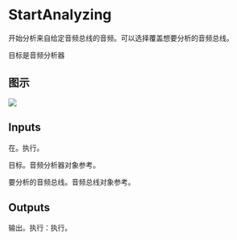 # StartAnalyzing

开始分析来自给定音频总线的音频。可以选择覆盖想要分析的音频总线。

目标是音频分析器

## 图示

![]($-20221218-18083257.png)

## Inputs

在。执行。

目标。音频分析器对象参考。

要分析的音频总线。音频总线对象参考。 

## Outputs

输出。执行：执行。
